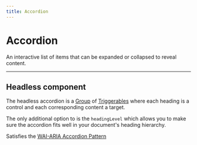 ```yaml
---
title: Accordion
---
```


<script lang="ts">
  import Demo from "$components/Demo.svelte";
</script>

# Accordion

An interactive list of items that can be expanded or collapsed to reveal content.

<Demo file="./componentDemo.svelte" value="result" />

---

## Headless component

The headless accordion is a [Group](/blocks/group) of [Triggerables](/blocks/triggerable) where each heading is a control and each corresponding content a target.

The only additional option to is the `headingLevel` which allows you to make sure the accordion fits well in your document's heading hierarchy.

Satisfies the [WAI-ARIA Accordion Pattern](https://www.w3.org/WAI/ARIA/apg/patterns/accordion/)
